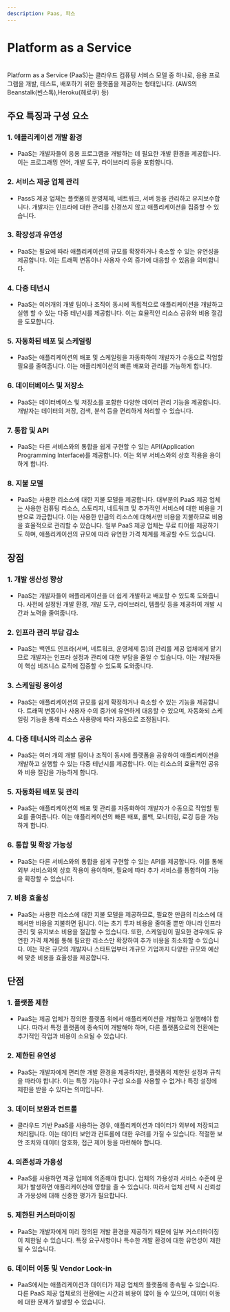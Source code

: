 ```yaml
---
description: Paas, 파스
---
```


# Platform as a Service

\
Platform as a Service (PaaS)는 클라우드 컴퓨팅 서비스 모델 중 하나로, 응용 프로그램을 개발, 테스트, 배포하기 위한 플랫폼을 제공하는 형태입니다. (AWS의 Beanstalk(빈스톡),Heroku(헤로쿠) 등)

## 주요 특징과 구성 요소

### 1.  애플리케이션 개발 환경

* PaaS는 개발자들이 응용 프로그램을 개발하는 데 필요한 개발 환경을 제공합니다. 이는 프로그래밍 언어, 개발 도구, 라이브러리 등을 포함합니다.

### 2. 서비스 제공 업체 관리

* PassS 제공 업체는 플랫폼의 운영체제, 네트워크, 서버 등을 관리하고 유지보수합니다. 개발자는 인프라에 대한 관리를 신경쓰지 않고 애플리케이션을 집중할 수 있습니다.

### 3. 확장성과 유연성

* PaaS는 필요에 따라 애플리케이션의 규모를 확장하거나 축소할 수 있는 유연성을 제공합니다. 이는 트래픽 변동이나 사용자 수의 증가에 대응할 수 있음을 의미합니다.

### 4. 다중 테넌시

* PaaS는 여러개의 개발 팀이나 조직이 동시에 독립적으로 애플리케이션을 개발하고 실행 할 수 있는 다중 테넌시를 제공합니다. 이는 효율적인 리소스 공유와 비용 절감을 도모합니다.

### 5. 자동화된 배포 및 스케일링

* PaaS는 애플리케이션의 배포 및 스케일링을 자동화하여 개발자가 수동으로 작업할 필요를 줄여줍니다. 이는 애플리케이션의 빠른 배포와 관리를 가능하게 합니다.

### 6. 데이터베이스 및 저장소

* PaaS는 데이터베이스 및 저장소를 포함한 다양한 데이터 관리 기능을 제공합니다. 개발자는 데이터의 저장, 검색, 분석 등을 편리하게 처리할 수 있습니다.

### 7. 통합 및 API

* PaaS는 다른 서비스와의 통합을 쉽게 구현할 수 있는 API(Application Programming Interface)를 제공합니다. 이는 외부 서비스와의 상호 작용을 용이하게 합니다.

### 8. 지불 모델

* PaaS는 사용한 리소스에 대한 지불 모델을 제공합니다. 대부분의 PaaS 제공 업체는 사용한 컴퓨팅 리소스, 스토리지, 네트워크 및 추가적인 서비스에 대한 비용을 기반으로 과금합니다. 이는 사용한 만큼의 리소스에 대해서만 비용을 지불하므로 비용을 효율적으로 관리할 수 있습니다. 일부 PaaS 제공 업체는 무료 티어를 제공하기도 하며, 애플리케이션의 규모에 따라 유연한 가격 체계를 제공할 수도 있습니다.

## 장점

### 1. 개발 생산성 향상

* PaaS는 개발자들이 애플리케이션을 더 쉽게 개발하고 배포할 수 있도록 도와줍니다. 사전에 설정된 개발 환경, 개발 도구, 라이브러리, 템플릿 등을 제공하여 개발 시간과 노력을 줄여줍니다.

### 2. 인프라 관리 부담 감소

* PaaS는 백엔드 인프라(서버, 네트워크, 운영체제 등)의 관리를 제공 업체에게 맡기므로 개발자는 인프라 설정과 관리에 대한 부담을 줄일 수 있습니다. 이는 개발자들이 핵심 비즈니스 로직에 집중할 수 있도록 도와줍니다.

### 3. 스케일링 용이성

* PaaS는 애플리케이션의 규모를 쉽게 확정하거나 축소할 수 있는 기능을 제공합니다. 트래픽 변동이나 사용자 수의 중가에 유연하게 대응할 수 있으며, 자동화되 스케일링 기능을 통해 리소스 사용량에 따라 자동으로 조정됩니다.

### 4. 다중 테너시와 리소스 공유

* PaaS는 여러 개의 개발 팀이나 조직이 동시에 플랫폼을 공유하여 애플리케이션을 개발하고 실행할 수 있는 다중 테넌시를 제공합니다. 이는 리소스의 효율적인 공유와 비용 절감을 가능하게 합니다.

### 5. 자동화된 배포 및 관리

* PaaS는 애플리케이션의 배포 및 관리를 자동화하여 개발자가 수동으로 작업할 필요를 줄여줍니다. 이는 애플리케이션의 빠른 배포, 롤백, 모니터링, 로깅 등을 가능하게 합니다.

### 6. 통합 및 확장 가능성

* PaaS는 다른 서비스와의 통합을 쉽게 구현할 수 있는 API를 제공합니다. 이를 통해 외부 서비스와의 상호 작용이 용이하며, 필요에 따라 추가 서비스를 통합하여 기능을 확장할 수 있습니다.

### 7. 비용 효울성

* PaaS는 사용한 리소스에 대한 지불 모델을 제공하므로, 필요한 만큼의 리소스에 대해서만 비용을 지불하면 됩니다. 이는 초기 투자 비용을 줄여줄 뿐만 아니라 인프라 관리 및 유지보소 비용을 절감할 수 있습니다. 또한, 스케일링이 필요한 경우에도 유연한 가격 체계를 통해 필요한 리소스만 확장하여 추가 비용을 최소화할 수 있습니다. 이는 작은 규모의 개발자나 스타트업부터 개규모 기업까지 다양한 규모와 예산에 맞춘 비용을 효율성을 제공합니다.

## 단점

### 1. 플랫폼 제한

* PaaS는 제공 업체가 정의한 플랫폼 위에서 애플리케이션을 개발하고 실행해야 합니다. 따라서 특정 플랫폼에 종속되어 개발해야 하며, 다른 플랫폼으로의 전환에는 추가적인 작업과 비용이 소요될 수 있습니다.

### 2. 제한된 유연성

* PaaS는 개발자에게 편리한 개발 환경을 제공하지만, 플랫폼의 제한된 설정과 규칙을 따라야 합니다. 이는 특정 기능이나 구성 요소를 사용할 수 없거나 특정 설정에 제한을 받을 수 있다는 의미입니다.

### 3. 데이터 보완과 컨트롤

* 클라우드 기반 PaaS를 사용하는 경우, 애플리케이션과 데이터가 외부에 저장되고 처리됩니다. 이는 데이터 보안과 컨트롤에 대한 우려를 가질 수 있습니다. 적절한 보안 조치와 데이터 암호화, 접근 제어 등을 마련해야 합니다.

### 4. 의존성과 가용성

* PaaS를 사용하면 제공 업체에 의존해야 합니다. 업체의 가용성과 서비스 수준에 문제가 발생하면 애플리케이션에 영향을 줄 수 있습니다. 따라서 업체 선택 시 신뢰성과 가용성에 대해 신중한 평가가 필요합니다.

### 5. 제한된 커스터마이징

* PaaS는 개발자에게 미리 정의된 개발 환경을 제공하기 때문에 일부 커스터마이징이 제한될 수 있습니다. 특정 요구사항이나 특수한 개발 환경에 대한 유연성이 제한될 수 있습니다.

### 6. 데이터 이동 및 Vendor Lock-in

* PaaS에서는 애플리케이션과 데이터가 제공 업체의 플랫폼에 종속될 수 있습니다. 다른 PaaS 제공 업체로의 전환에는 시간과 비용이 많이 들 수 있으며, 데이터 이동에 대한 문제가 발생할 수 있습니다.


